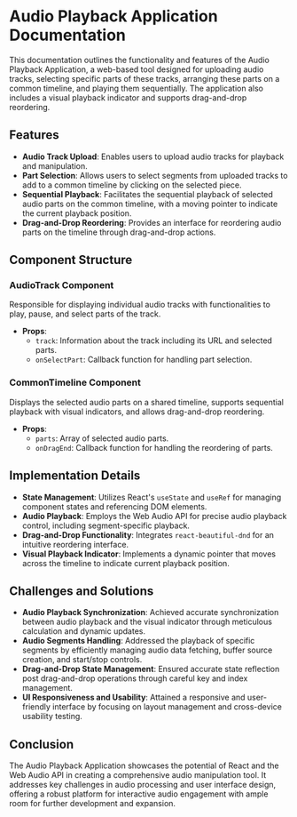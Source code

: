 # Audio Playback Application Documentation

This documentation outlines the functionality and features of the Audio Playback Application, a web-based tool designed for uploading audio tracks, selecting specific parts of these tracks, arranging these parts on a common timeline, and playing them sequentially. The application also includes a visual playback indicator and supports drag-and-drop reordering.

## Features

- **Audio Track Upload**: Enables users to upload audio tracks for playback and manipulation.
- **Part Selection**: Allows users to select segments from uploaded tracks to add to a common timeline by clicking on the selected piece.
- **Sequential Playback**: Facilitates the sequential playback of selected audio parts on the common timeline, with a moving pointer to indicate the current playback position.
- **Drag-and-Drop Reordering**: Provides an interface for reordering audio parts on the timeline through drag-and-drop actions.

## Component Structure

### AudioTrack Component

Responsible for displaying individual audio tracks with functionalities to play, pause, and select parts of the track.

- **Props**:
  - `track`: Information about the track including its URL and selected parts.
  - `onSelectPart`: Callback function for handling part selection.

### CommonTimeline Component

Displays the selected audio parts on a shared timeline, supports sequential playback with visual indicators, and allows drag-and-drop reordering.

- **Props**:
  - `parts`: Array of selected audio parts.
  - `onDragEnd`: Callback function for handling the reordering of parts.

## Implementation Details

- **State Management**: Utilizes React's `useState` and `useRef` for managing component states and referencing DOM elements.
- **Audio Playback**: Employs the Web Audio API for precise audio playback control, including segment-specific playback.
- **Drag-and-Drop Functionality**: Integrates `react-beautiful-dnd` for an intuitive reordering interface.
- **Visual Playback Indicator**: Implements a dynamic pointer that moves across the timeline to indicate current playback position.

## Challenges and Solutions

- **Audio Playback Synchronization**: Achieved accurate synchronization between audio playback and the visual indicator through meticulous calculation and dynamic updates.
- **Audio Segments Handling**: Addressed the playback of specific segments by efficiently managing audio data fetching, buffer source creation, and start/stop controls.
- **Drag-and-Drop State Management**: Ensured accurate state reflection post drag-and-drop operations through careful key and index management.
- **UI Responsiveness and Usability**: Attained a responsive and user-friendly interface by focusing on layout management and cross-device usability testing.


## Conclusion

The Audio Playback Application showcases the potential of React and the Web Audio API in creating a comprehensive audio manipulation tool. It addresses key challenges in audio processing and user interface design, offering a robust platform for interactive audio engagement with ample room for further development and expansion.